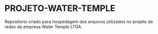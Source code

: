 # PROJETO-WATER-TEMPLE
Repositório criado para hospedagem dos arquivos utilizados no projeto de redes da empresa Water Temple LTDA. 
